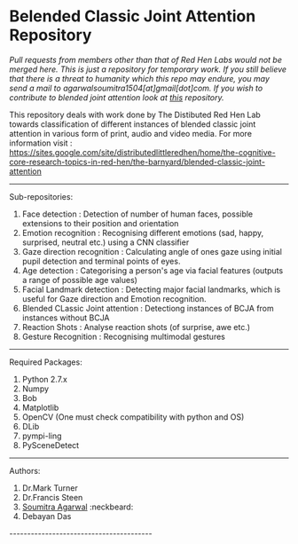 Belended Classic Joint Attention Repository
============================================

<i> Pull requests from members other than that of Red Hen Labs would not be merged here. This is just a repository for temporary work. If you still believe that there is a threat to humanity which this repo may endure, you may send a mail to agarwalsoumitra1504[at]gmail[dot]com. If you wish to contribute to blended joint attention look at [this](https://github.com/RedHenLab/BlendedJointAttentionClean) repository.</i> 

This repository deals with work done by The Distibuted Red Hen Lab towards classification of different instances of blended classic joint attention in various form of print, audio and video media. For more information visit : https://sites.google.com/site/distributedlittleredhen/home/the-cognitive-core-research-topics-in-red-hen/the-barnyard/blended-classic-joint-attention

---------------------------------------------

Sub-repositories:

<ol>
<li> Face detection : Detection of number of human faces, possible extensions to their position and orientation</li>
<li> Emotion recognition : Recognising different emotions (sad, happy, surprised, neutral etc.) using a CNN classifier</li>
<li> Gaze direction recognition : Calculating angle of ones gaze using initial pupil detection and terminal points of eyes.</li>
<li> Age detection : Categorising a person's age via facial features (outputs a range of possible age values)</li>
<li> Facial Landmark detection : Detecting major facial landmarks, which is useful for Gaze direction and Emotion recognition.</li> 
<li> Blended CLassic Joint attention : Detectiong instances of BCJA from instances without BCJA </li>
<li> Reaction Shots : Analyse reaction shots (of surprise, awe etc.) </li>
<li> Gesture Recognition : Recognising multimodal gestures </li>
</ol>

----------------------------------------

Required Packages:

<ol>
	<li> Python 2.7.x </li>
	<li> Numpy </li>
	<li> Bob </li>
	<li> Matplotlib </li>
	<li> OpenCV (One must check compatibility with python and OS) </li>
	<li> DLib </li>
	<li> pympi-ling </li>
	<li> PySceneDetect </li>
</ol>

-----------------------------------------

Authors:

<ol>
 	<li> Dr.Mark Turner </li>
 	<li> Dr.Francis Steen </li>
	<li> <a href = "https://github.com/SoumitraAgarwal" target="_blank">Soumitra Agarwal</a> :neckbeard: </li>
	<li> Debayan Das </li>
</ol>
----------------------------------------
